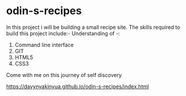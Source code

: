 # odin-s-recipes
In this project i will be building a small recipe site.
The skills required to build this project include:-
Understanding of -:
1. Command line interface 
2. GIT 
3. HTML5 
4. CSS3

Come with me on this journey of self discovery

https://davynyakinyua.github.io/odin-s-recipes/index.html